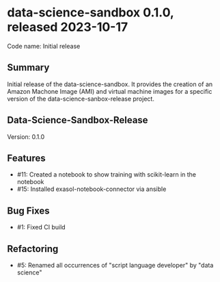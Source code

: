 # data-science-sandbox 0.1.0, released 2023-10-17

Code name: Initial release

## Summary

Initial release of the data-science-sandbox. It provides the creation of an Amazon Machone Image (AMI) and virtual machine images for a specific version of the data-science-sanbox-release project.

## Data-Science-Sandbox-Release

Version: 0.1.0

## Features

 - #11: Created a notebook to show training with scikit-learn in the notebook
 - #15: Installed exasol-notebook-connector via ansible

## Bug Fixes

 - #1: Fixed CI build

## Refactoring

 - #5: Renamed all occurrences of "script language developer" by "data science"
